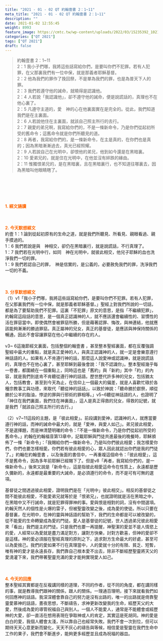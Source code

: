 ```yaml
---
title: "2021 - 01 - 02 QT 約翰壹書 2：1~11"
meta_title: "2021 - 01 - 02 QT 約翰壹書 2：1~11"
description: ""
date: 2021-01-02 12:55:45
weight: 8993
feature_image: https://cmtc.tw/wp-content/uploads/2022/03/15235392_10211799862337740_180693556567566654_o-1.webp
categories: ["QT 2021"]
tags: ["QT 2021"]
draft: false
---
```


<blockquote>約翰壹書 2：1~11<br />
2：1 我小子們哪，我將這些話寫給你們，是要叫你們不犯罪。若有人犯罪，在父那裏我們有一位中保，就是那義者耶穌基督。<br />
2：2 他為我們的罪作了挽回祭，不是單為我們的罪，也是為普天下人的罪。<br />
2：3 我們若遵守他的誡命，就曉得是認識他。<br />
2：4 人若說「我認識他」，卻不遵守他的誡命，便是說謊話的，真理也不在他心裏了。<br />
2：5 凡遵守主道的，愛　神的心在他裏面實在是完全的。從此，我們知道我們是在主裏面。<br />
2：6 人若說他住在主裏面，就該自己照主所行的去行。<br />
2：7 親愛的弟兄啊，我寫給你們的，不是一條新命令，乃是你們從起初所受的舊命令；這舊命令就是你們所聽見的道。<br />
2：8 再者，我寫給你們的，是一條新命令，在主是真的，在你們也是真的；因為黑暗漸漸過去，真光已經照耀。<br />
2：9 人若說自己在光明中，卻恨他的弟兄，他到如今還是在黑暗裏。<br />
2：10 愛弟兄的，就是住在光明中，在他並沒有絆跌的緣由。<br />
2：11 惟獨恨弟兄的，是在黑暗裏，且在黑暗裏行，也不知道往哪裏去，因為黑暗叫他眼睛瞎了。</blockquote><br />
&nbsp;<br />
<br />
&nbsp;<br />
<br />
<span style="color: #ff6600;"><strong>1. </strong><strong>經文誦讀</strong></span><br />
<br />
<span style="color: #ff6600;"><strong> </strong></span><br />
<br />
<span style="color: #ff6600;"><strong>2. 今天默想</strong><strong>經文<br />
</strong></span>約壹 1：1 論到從起初原有的生命之道，就是我們所聽見、所看見、親眼看過、親手摸過的。<br />
1：6 我們若說是與　神相交，卻仍在黑暗裏行，就是說謊話，不行真理了。<br />
1：7 我們若在光明中行，如同　神在光明中，就彼此相交，他兒子耶穌的血也洗淨我們一切的罪。<br />
1：9 我們若認自己的罪，　神是信實的，是公義的，必要赦免我們的罪，洗淨我們一切的不義。<br />
<br />
&nbsp;<br />
<br />
<span style="color: #ff6600;"><strong>3. 分享默想經文<br />
</strong></span>（1）v1「我小子們哪，我將這些話寫給你們，是要叫你們不犯罪。若有人犯罪，在父那裏我們有一位中保，就是那義者耶穌基督。」聖經上對我們所說的一切話，都是為了要幫助我們不犯罪。這裏「不犯罪」原文的意思，是指「不繼續犯罪」，約翰寫這段話的意思，是一個真正認識神的人，就不應該還會繼續性的、習慣性的活在罪惡當中。即使偶然會被罪惡所勝，但是藉著認罪、悔改，與神連結，他就應該能夠漸漸的勝過罪惡。真正屬神的兒女，真正的基督徒，是應該與神保持關係的暢通，因此不會容讓罪惡在他心中繼續的存在的人。<br />
<br />
v3~ 6這幾節經文裏面，包括整個約翰壹書 ，甚至整本聖經裏面，都在反覆強調聖經中最大的重點，就是真正愛神的人，與真正認識神的人，就一定是會樂意遵行神話語的人。如果有人不肯遵行神的話，那麼這人說愛神或認識神，就是說謊話的，真理也不在他心裏了，甚至耶穌到最後會說：「我不認識你」。整本聖經幾乎每一卷書，都圍繞在一個重點上，同時這也是「舊約」與「新約」其中「約」的內容，就是我們到底肯不肯聽從遵行神的話語。歷世歷代許多神的兒女，包括猶太人，包括教會，甚至到今天為止，在信仰上一個最大的偏差，就是人喜歡忙碌於各種宗教事工與功德，來取代「聽從神的話話」，以致於神說：「聽命勝於獻祭，順從勝於公羊的脂油，悖逆的罪與行邪術的罪相等。」v5~6聽從神話語的人，也證明了「神住在我們裏面，我們住在神裏面」，這人是真正得救的兒女，得救的記號，就是我們「就該自己照主所行的去行。」<br />
<br />
（2）v7~11這段的主題，是「彼此相愛」。前段講到愛神，認識神的人，就應當要遵行神的話，而神的誡命中最大的，就是「愛神，與愛人如己」。弟兄彼此相愛，不是選擇題，而是神清楚明確的命令：「不是一條新命令，乃是你們從起初所受的舊命令。」約翰在約翰福音第13章中，記載耶穌與門徒共進最後的晚餐時，耶穌頒佈了一條「新命令」：「我賜給你們一條新命令，乃是叫你們彼此相愛；我怎樣愛你們，你們也要怎樣相愛。你們若有彼此相愛的心，眾人因此就認出你們是我的門徒了。」約翰在約翰壹書 ，以及後面的書信中，一再重複這個命令：「彼此相愛」，這不是舊命令，因為多年前耶穌已經賜下了。但是v8「再者，我寫給你們的，是一條新命令。」後來又說是「新命令」，這是指彼此相愛這命令在性質上，永遠都是歷久彌新的，永遠都是最重要的大誡命，是必須遵行的命令，而不是可有可無的選項。<br />
<br />
基督徒之間透過彼此相愛，證明我們是在「光明中」彼此相交」。相反的基督徒之間不能彼此相愛，不能愛弟兄就等於是「恨弟兄」，也就證明就是活在黑暗之中，在黑暗中又不行誡命，就是犯罪得罪神的事。愛與恨是相對的詞，沒有中間選項。約翰天然人的個性是火爆的雷子，但被聖靈改變之後，成為愛的使徒。所以只要在基督裏，在光明中，在神的靈與神話語的幫助下，我們的生命都是可以被改變的，從不能愛的生命轉變成為愛的門徒。愛人是基督徒的記號，世人透過弟兄彼此相愛來「看出」我們是主的門徒。只是我們也要一再提醒，神聖潔的愛並不是人情慾上的愛，人經常以為愛就是盡力滿足對方，讓對方快樂，討對方歡喜，但神的愛卻不是這樣。神的愛必須服在聖經真理的原則之下，追求對方生命最大的好處，甚至可以為愛捨己。我們的愛如果不行在真理當中，人的愛就十分的有限、貧乏、短暫，唯有神的愛才是永遠長存，我們靠自己根本愛不出去，除非不斷經歷聖靈將天父的愛澆灌下來，我們帶著聖靈充滿的愛才能夠實現愛人如己。<br />
<br />
&nbsp;<br />
<br />
<span style="color: #ff6600;"><strong>4. 今天的回應<br />
</strong></span>整本聖經其實都是在反複講同樣的道理，不同的作者，從不同的角度，都在講同樣的事，就是教導我們跟神的關係，跟人的關係。一理通百理明，接下來就看我們如何回應神的話語。我深深體會靠自己的努力是沒有出路的，唯一的出路就是倚靠聖靈愛慕神的話語，晝夜思想，不斷禱告，求神更新改變我的生命，經歷天父的大愛，然後成為愛的導管祝福自己與別人。一個人不能愛人，通常是不能體會或經歷神的大愛，卻一直活在想用表現在爭取神或人的肯定，其實這是死胡同。神的愛是白白的愛，我個人體會太淺，所以靠自己也經常失敗。我們不會一次到位，但可以期待天天心意更新而變化，天天不灰心的禱告與等候，相信愛是聖靈在我們生命中工作的果子，我們會不斷進步，能夠更多經歷並且成為祝福的器皿。
        
